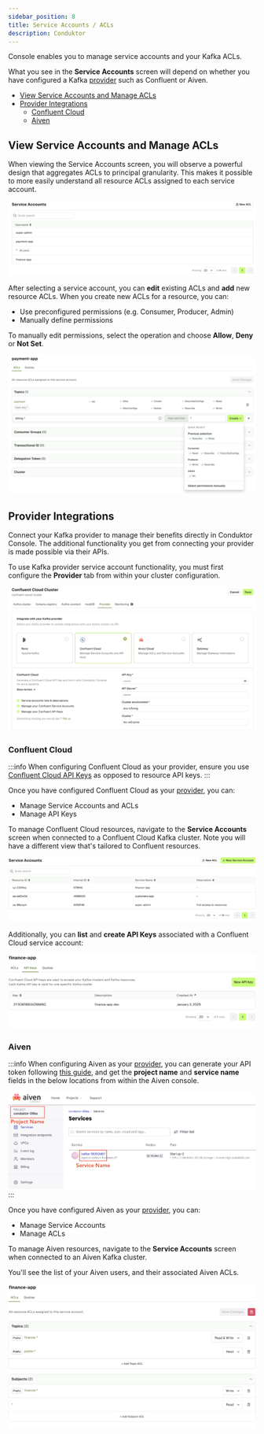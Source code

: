 ```yaml
---
sidebar_position: 8
title: Service Accounts / ACLs
description: Conduktor 
---
```


Console enables you to manage service accounts and your Kafka ACLs. 

What you see in the **Service Accounts** screen will depend on whether you have configured a Kafka [provider](#provider-integrations) such as Confluent or Aiven. 

 - [View Service Accounts and Manage ACLs](#view-service-accounts-and-manage-acls)
 - [Provider Integrations](#provider-integrations)
    - [Confluent Cloud](#confluent-cloud)
    - [Aiven](#aiven)

## View Service Accounts and Manage ACLs

When viewing the Service Accounts screen, you will observe a powerful design that aggregates ACLs to principal granularity. This makes it possible to more easily understand all resource ACLs assigned to each service account.

![Service Accounts](assets/service-accounts.png)

After selecting a service account, you can **edit** existing ACLs and **add** new resource ACLs. When you create new ACLs for a resource, you can:
 - Use preconfigured permissions (e.g. Consumer, Producer, Admin)
 - Manually define permissions

To manually edit permissions, select the operation and choose **Allow**, **Deny** or **Not Set**.

![ACLs](assets/acls.png)

## Provider Integrations

Connect your Kafka provider to manage their benefits directly in Conduktor Console. The additional functionality you get from connecting your provider is made possible via their APIs.

To use Kafka provider service account functionality, you must first configure the **Provider** tab from within your cluster configuration.

![Confluent Cloud provider settings](assets/confluent-cloud-provider.png)

### Confluent Cloud

:::info
When configuring Confluent Cloud as your provider, ensure you use [Confluent Cloud API Keys](https://docs.confluent.io/cloud/current/access-management/authenticate/api-keys/api-keys.html) as opposed to resource API keys.
:::

Once you have configured Confluent Cloud as your [provider](#provider-integrations), you can:
 - Manage Service Accounts and ACLs
 - Manage API Keys

To manage Confluent Cloud resources, navigate to the **Service Accounts** screen when connected to a Confluent Cloud Kafka cluster. Note you will have a different view that's tailored to Confluent resources.

![Confluent Service ACLs](assets/confluent-sa.png)

Additionally, you can **list** and **create API Keys** associated with a Confluent Cloud service account:

![Confluent API Keys](assets/confluent-sa-api-keys.png)

### Aiven

:::info
When configuring Aiven as your [provider](#provider-integrations), you can generate your API token following [this guide](https://aiven.io/docs/platform/howto/create_authentication_token), and get the **project name** and **service name** fields in the below locations from within the Aiven console.

![Aiven Service Account](assets/aiven-provider-fields.png)
:::

Once you have configured Aiven as your [provider](#provider-integrations), you can:
 - Manage Service Accounts
 - Manage ACLs

To manage Aiven resources, navigate to the **Service Accounts** screen when connected to an Aiven Kafka cluster.

You'll see the list of your Aiven users, and their associated Aiven ACLs.

![Aiven ACLs](assets/aiven-acls.png)